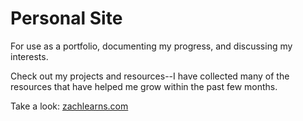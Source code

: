 # Personal Site
For use as a portfolio, documenting my progress, and discussing my interests.

Check out my projects and resources--I have collected many of the
resources that have helped me grow within the past few months.

Take a look: [zachlearns.com](https://zachlearns.com)
